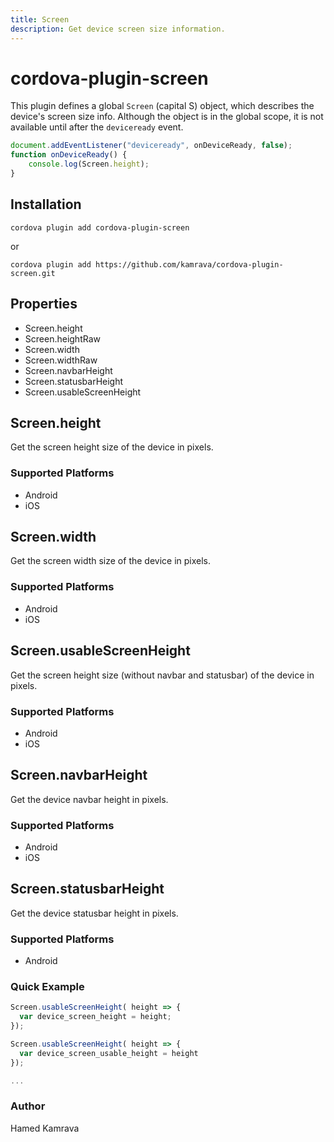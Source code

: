 ```yaml
---
title: Screen
description: Get device screen size information.
---
```


# cordova-plugin-screen

This plugin defines a global `Screen` (capital S) object, which describes the device's screen size info.
Although the object is in the global scope, it is not available until after the `deviceready` event.

```js
document.addEventListener("deviceready", onDeviceReady, false);
function onDeviceReady() {
    console.log(Screen.height);
}
```

## Installation

    cordova plugin add cordova-plugin-screen
or

    cordova plugin add https://github.com/kamrava/cordova-plugin-screen.git


## Properties

- Screen.height
- Screen.heightRaw
- Screen.width
- Screen.widthRaw
- Screen.navbarHeight
- Screen.statusbarHeight
- Screen.usableScreenHeight

## Screen.height

Get the screen height size of the device in pixels.

### Supported Platforms

- Android
- iOS

## Screen.width

Get the screen width size of the device in pixels.

### Supported Platforms

- Android
- iOS

## Screen.usableScreenHeight

Get the screen height size (without navbar and statusbar) of the device in pixels.

### Supported Platforms

- Android
- iOS

## Screen.navbarHeight

Get the device navbar height in pixels.

### Supported Platforms

- Android
- iOS

## Screen.statusbarHeight

Get the device statusbar height in pixels.

### Supported Platforms

- Android

### Quick Example

```js
Screen.usableScreenHeight( height => {
  var device_screen_height = height;
});

Screen.usableScreenHeight( height => {
  var device_screen_usable_height = height
});

...
```

### Author
Hamed Kamrava
